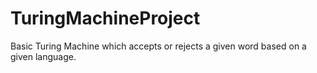 # TuringMachineProject
Basic Turing Machine which accepts or rejects a given word based on a given language.
